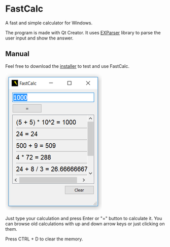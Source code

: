 # FastCalc
A fast and simple calculator for Windows.

The program is made with Qt Creator. It uses [EXParser](https://code.google.com/archive/p/exparser/) library to parse the user input and show the answer.

## Manual

Feel free to download the [installer](FastCalc_setup_1.3.exe) to test and use FastCalc.

![FastCalc screenshot](FastCalc_screenshot.png)

Just type your calculation and press Enter or "=" button to calculate it. You can browse old calculations with up and down arrow keys or just clicking on them.

Press CTRL + D to clear the memory.
